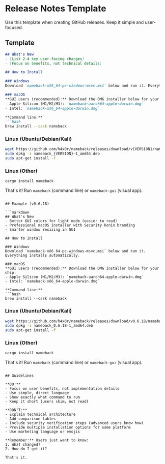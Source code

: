# Release Notes Template

Use this template when creating GitHub releases. Keep it simple and user-focused.

## Template

```markdown
## What's New
- [List 2-4 key user-facing changes]
- [Focus on benefits, not technical details]

## How to Install

### Windows
Download `nameback-x86_64-pc-windows-msvc.msi` below and run it. Everything installs automatically.

### macOS
**GUI users (recommended):** Download the DMG installer below for your chip:
- Apple Silicon (M1/M2/M3): `nameback-aarch64-apple-darwin.dmg`
- Intel: `nameback-x86_64-apple-darwin.dmg`

**Command line:**
```bash
brew install --cask nameback
```

### Linux (Ubuntu/Debian/Kali)
```bash
wget https://github.com/h4x0r/nameback/releases/download/v{VERSION}/nameback_{VERSION}-1_amd64.deb
sudo dpkg -i nameback_{VERSION}-1_amd64.deb
sudo apt-get install -f
```

### Linux (Other)
```bash
cargo install nameback
```

That's it! Run `nameback` (command line) or `nameback-gui` (visual app).
```

## Example (v0.6.18)

```markdown
## What's New
- Better GUI colors for light mode (easier to read)
- Professional macOS installer with Security Ronin branding
- Smarter window resizing in GUI

## How to Install

### Windows
Download `nameback-x86_64-pc-windows-msvc.msi` below and run it. Everything installs automatically.

### macOS
**GUI users (recommended):** Download the DMG installer below for your chip:
- Apple Silicon (M1/M2/M3): `nameback-aarch64-apple-darwin.dmg`
- Intel: `nameback-x86_64-apple-darwin.dmg`

**Command line:**
```bash
brew install --cask nameback
```

### Linux (Ubuntu/Debian/Kali)
```bash
wget https://github.com/h4x0r/nameback/releases/download/v0.6.18/nameback_0.6.18-1_amd64.deb
sudo dpkg -i nameback_0.6.18-1_amd64.deb
sudo apt-get install -f
```

### Linux (Other)
```bash
cargo install nameback
```

That's it! Run `nameback` (command line) or `nameback-gui` (visual app).
```

## Guidelines

**DO:**
- Focus on user benefits, not implementation details
- Use simple, direct language
- Show exactly what command to run
- Keep it short (users skim, not read)

**DON'T:**
- Explain technical architecture
- Add comparison tables
- Include security verification steps (advanced users know how)
- Provide multiple installation options for same platform
- Use marketing language or emojis

**Remember:** Users just want to know:
1. What changed?
2. How do I get it?

That's it.
